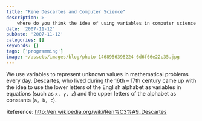 ```yaml
---
title: "Rene Descartes and Computer Science"
description: >-
    where do you think the idea of using variables in computer science came from?
date: '2007-11-12'
pubDate: '2007-11-12'
categories: []
keywords: []
tags: ['programming']
image: ~/assets/images/blog/photo-1468956398224-6d6f66e22c35.jpg
---
```


We use variables to represent unknown values in mathematical problems every day. Descartes, who lived during the 16th – 17th century came up with the idea to use the lower letters of the English alphabet as variables in equations (such as `x, y, z`) and the upper letters of the alphabet as constants (`a, b, c`).

Reference: http://en.wikipedia.org/wiki/Ren%C3%A9_Descartes
